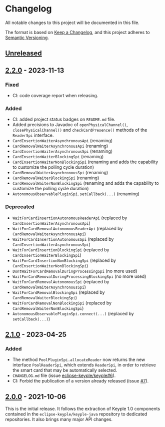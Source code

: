 # Changelog
All notable changes to this project will be documented in this file.

The format is based on [Keep a Changelog](https://keepachangelog.com/en/1.0.0/),
and this project adheres to [Semantic Versioning](https://semver.org/spec/v2.0.0.html).

## [Unreleased]

## [2.2.0] - 2023-11-13
### Fixed
- CI: code coverage report when releasing.
### Added
- CI: added project status badges on `README.md` file.
- Added precisions to Javadoc of `openPhysicalChannel()`, `closePhysicalChannel()` and `checkCardPresence()` methods of 
  the `ReaderSpi` interface.
- `CardInsertionWaiterAsynchronousApi` (renaming)
- `CardRemovalWaiterAsynchronousApi` (renaming)
- `CardInsertionWaiterAsynchronousSpi` (renaming)
- `CardInsertionWaiterBlockingSpi` (renaming)
- `CardInsertionWaiterNonBlockingSpi` (renaming and adds the capability to customize the polling cycle duration)
- `CardRemovalWaiterAsynchronousSpi` (renaming)
- `CardRemovalWaiterBlockingSpi` (renaming)
- `CardRemovalWaiterNonBlockingSpi` (renaming and adds the capability to customize the polling cycle duration)
- `AutonomousObservablePluginSpi.setCallback(...)` (renaming)
### Deprecated
- `WaitForCardInsertionAutonomousReaderApi` (replaced by `CardInsertionWaiterAsynchronousApi`)
- `WaitForCardRemovalAutonomousReaderApi` (replaced by `CardRemovalWaiterAsynchronousApi`)
- `WaitForCardInsertionAutonomousSpi` (replaced by `CardInsertionWaiterAsynchronousSpi`)
- `WaitForCardInsertionBlockingSpi` (replaced by `CardInsertionWaiterBlockingSpi`)
- `WaitForCardInsertionNonBlockingSpi` (replaced by `CardInsertionWaiterNonBlockingSpi`)
- `DontWaitForCardRemovalDuringProcessingSpi` (no more used)
- `WaitForCardRemovalDuringProcessingBlockingSpi` (no more used)
- `WaitForCardRemovalAutonomousSpi` (replaced by `CardRemovalWaiterAsynchronousSpi`)
- `WaitForCardRemovalBlockingSpi` (replaced by `CardRemovalWaiterBlockingSpi`)
- `WaitForCardRemovalNonBlockingSpi` (replaced by `CardRemovalWaiterNonBlockingSpi`)
- `AutonomousObservablePluginSpi.connect(...)` (replaced by `setCallback(...)`)

## [2.1.0] - 2023-04-25
### Added
- The method `PoolPluginSpi.allocateReader` now returns the new interface `PoolReaderSpi`, which extends `ReaderSpi`, in
  order to retrieve the smart card that may be automatically selected.
- `CHANGELOG.md` file (issue [eclipse-keyple/keyple#6]).
- CI: Forbid the publication of a version already released (issue [#7]).

## [2.0.0] - 2021-10-06
This is the initial release.
It follows the extraction of Keyple 1.0 components contained in the `eclipse-keyple/keyple-java` repository to dedicated repositories.
It also brings many major API changes.

[unreleased]: https://github.com/eclipse-keyple/keyple-plugin-java-api/compare/2.2.0...HEAD
[2.2.0]: https://github.com/eclipse-keyple/keyple-plugin-java-api/compare/2.1.0...2.2.0
[2.1.0]: https://github.com/eclipse-keyple/keyple-plugin-java-api/compare/2.0.0...2.1.0
[2.0.0]: https://github.com/eclipse-keyple/keyple-plugin-java-api/releases/tag/2.0.0

[#7]: https://github.com/eclipse-keyple/keyple-plugin-java-api/issues/7

[eclipse-keyple/keyple#6]: https://github.com/eclipse-keyple/keyple/issues/6